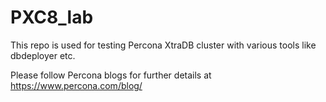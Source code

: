 # PXC8_lab
This repo is used for testing Percona XtraDB cluster with various tools like dbdeployer etc. 

Please follow Percona blogs for further details at https://www.percona.com/blog/
